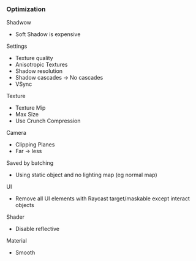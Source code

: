 ### Optimization 

Shadwow
 - Soft Shadow is expensive 

Settings
 - Texture quality
 - Anisotropic Textures
 - Shadow resolution
 - Shadow cascades -> No cascades
 - VSync

Texture 
 - Texture Mip
 - Max Size
 - Use Crunch Compression

Camera
 - Clipping Planes
 - Far -> less

Saved by batching
 - Using static object and no lighting map (eg normal map)

UI
 - Remove all UI elements with Raycast target/maskable except interact objects 

Shader
 - Disable reflective 

Material 
 - Smooth

